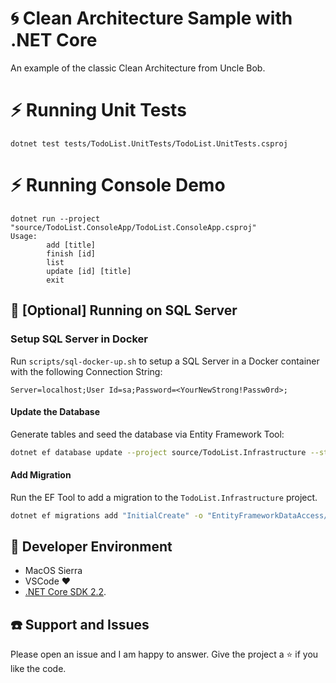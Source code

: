 # :cyclone: Clean Architecture Sample with .NET Core

An example of the classic Clean Architecture from Uncle Bob.

# :zap: Running Unit Tests

```
dotnet test tests/TodoList.UnitTests/TodoList.UnitTests.csproj
```

# :zap: Running Console Demo

```
dotnet run --project "source/TodoList.ConsoleApp/TodoList.ConsoleApp.csproj"
Usage:
        add [title]
        finish [id]
        list
        update [id] [title]
        exit
```

## :floppy_disk: [Optional] Running on SQL Server

### Setup SQL Server in Docker

Run `scripts/sql-docker-up.sh` to setup a SQL Server in a Docker container with the following Connection String:

```
Server=localhost;User Id=sa;Password=<YourNewStrong!Passw0rd>;
```

#### Update the Database

Generate tables and seed the database via Entity Framework Tool:

```sh
dotnet ef database update --project source/TodoList.Infrastructure --startup-project source/TodoList.WebApi
```

#### Add Migration

Run the EF Tool to add a migration to the `TodoList.Infrastructure` project.

```sh
dotnet ef migrations add "InitialCreate" -o "EntityFrameworkDataAccess/Migrations" --project source/TodoList.Infrastructure --startup-project source/TodoList.WebApi
```

## :checkered_flag: Developer Environment

* MacOS Sierra
* VSCode :heart:
* [.NET Core SDK 2.2](https://www.microsoft.com/net/download/dotnet-core/2.2).

## :telephone: Support and Issues

Please open an issue and I am happy to answer. Give the project a :star: if you like the code.
